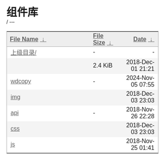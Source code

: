 <h1>组件库</h1>
<html>

<head>
  <meta charset="utf-8">
  <title></title>
  <link rel="stylesheet"  href="/repository/static/css/style.css" type="text/css"/>
  <style>
    * {
    font-family: 'Verdana', sans-serif;
    margin: 0;
    padding: 0;
    -webkit-box-sizing: border-box;
    -moz-box-sizing: border-box;
    box-sizing: border-box;
}

html {
    color: #61666c;
    font-weight: 300;
    font-size: 1em;
    line-height: 2em;
}

body {
    margin: 0 auto;
    padding-top: 20px;
    max-width: 1000px;
}

thead {
    font-weight: 200;
    font-size: 1.2em;
}

h1 {
    font-weight: 200;
    text-align: center;
    font-size: 1.4em;
    line-height: 3em;
}

a {
    color: #5f5f5f;
    text-decoration: none;
}
    a:hover {
        color: #000;
    }
    a.clear, a.clear:link, a.clear:visited {
        color: #666;
        padding: 2px 0;
        font-weight: 400;
        font-size: 14px;
        margin: 0 0 0 20px;
        line-height: 14px;
        display: inline-block;
        border-bottom: transparent 1px solid;
        vertical-align: -10px;
        -webkit-transition: all 300ms ease-in;
        -moz-transition: all 300ms ease-in;
        -ms-transition: all 300ms ease-in;
        -o-transition: all 300ms ease-in;
        transition: all 300ms ease-in;
    }

input {
    margin: 0 auto;
    font-size: 100%;
    vertical-align: middle;
    *overflow: visible;
    line-height: normal;
    font-family: 'Open Sans', sans-serif;
    font-size: 12px;
    font-weight: 300;
    line-height: 18px;
    color: #555;
    display: inline-block;
    height: 20px;
    padding: 4px 32px 4px 6px;
    margin-bottom: 9px;
    font-size: 14px;
    line-height: 20px;
    color: #555;
    -webkit-border-radius: 3px;
    -moz-border-radius: 3px;
    border-radius: 3px;
    width: 196px;
    background-color: #fff;
    border: 1px solid #ccc;
    -webkit-box-shadow: inset 0 1px 1px rgba(0,0,0,0.075);
    -moz-box-shadow: inset 0 1px 1px rgba(0,0,0,0.075);
    box-shadow: inset 0 1px 1px rgba(0,0,0,0.075);
    -webkit-transition: border linear .2s,box-shadow linear .2s;
    -moz-transition: border linear .2s,box-shadow linear .2s;
    -o-transition: border linear .2s,box-shadow linear .2s;
    transition: border linear .2s,box-shadow linear .2s;
}
    input:focus {
        outline: 0;
        border-color: rgba(0,0,0,0.8);
        -webkit-box-shadow: inset 0 1px 1px rgba(0,0,0,0.075),0 0 8px rgba(0,0,0,0.6);
        -moz-box-shadow: inset 0 1px 1px rgba(0,0,0,0.075),0 0 8px rgba(0,0,0,0.6);
        box-shadow: inset 0 1px 1px rgba(0,0,0,0.075),0 0 8px rgba(0,0,0,0.6);
    }
    input::-moz-focus-inner {
        padding: 0;
        border: 0;
    }

#search {
    display: block;
    margin-left: auto;
    margin-right: auto;
    width: 250px;
    margin-top: 20px;
    -webkit-box-sizing: content-box;
    -moz-box-sizing: content-box;
    box-sizing: content-box;
    -webkit-appearance: textfield;
    -webkit-transition: all 300ms ease-in;
    -moz-transition: all 300ms ease-in;
    -ms-transition: all 300ms ease-in;
    -o-transition: all 300ms ease-in;
    transition: all 300ms ease-in;
}

table {
    border-collapse: collapse;
    font-size: 0.9em;
    max-width: 100%;
    margin: 20px auto 0;
}

tr {
    outline: 0;
    border: 0;
}
    tr:hover td {
        background: #f6f6f6;
    }
    tr td:first-of-type {
        padding-left: 10px;
        padding-right: 10px;
    }
    tr.parent a {
        color: #9099A3;
    }

th {

    text-align: left;
    font-size: .75em;
    padding-right: 20px;
}
    th + th {
        width: 25%;
    }
    th + th + th + th {
        width: 5%;
    }

td {
    padding: 5px 0;
    outline: 0;
    border: 0;
    border-bottom: 1px solid #edf1f5;
    vertical-align: middle;
    text-align: left;
    -webkit-transition: background 300ms ease-in;
    -moz-transition: background 300ms ease-in;
    -ms-transition: background 300ms ease-in;
    -o-transition: background 300ms ease-in;
    transition: background 300ms ease-in;
}
    td:last-child,th:last-child {
        text-align: right;
        padding-right: 10px;
    }
    td a {
        display: block;
    }

.parent a:hover {
    color: #2a2a2a;
}

footer {
    font-size:12px;
    text-align:center;
}
    footer a {
        text-decoration: underline;
        color:#990012;
    }


    .info-content {
      display: flex;
      justify-content: center;
      align-items: center;
    }

    .register-url {
      font-weight: bold;
      color: #F66F6A;
      cursor: pointer;
      margin-left: 5px;
    }

    .register-url:hover {
      color: #FF8B87;
    }

.devui-alert {
      font-size: 12px;
      border: 1px solid transparent;
      padding: 10px;
      line-height: 20px;
      width: 1000px;
    }

    .devui-alert.devui-alert-info {
      background-color: #e9edfa;
      border-color: #96adfa;
      color: #252b3a;
    }

    .devui-alert a {
      text-decoration: none;
    }

    .devui-alert .devui-alert-icon {
      margin-right: 10px;
    }
  </style>

<style>
    body,html {background:#fff;font-family:"Bitstream Vera Sans","Lucida Grande","Lucida Sans Unicode",Lucidux,Verdana,Lucida,sans-serif;}tr:nth-child(even) {background:#f4f4f4;}th {padding:0.1em 0.5em;}th {text-align:left;font-weight:bold;background:#eee;border-bottom:1px solid #aaa;}#list {border:1px solid #aaa;width:100%;}a {color:#5f5f5f;}a:hover {color:#000;}
  </style>

</head>

<body>
  <div class="info-content">
    <div class="devui-alert devui-alert-info ">
      <span class="devui-alert-icon">
      </span>
     </div>
  </div>
</body>

</html>
/</h1>
<table id="list"><thead><tr><th style="width:55%"><a href="?C=N&O=A">File Name</a>&nbsp;<a href="?C=N&O=D">&nbsp;&darr;&nbsp;</a></th><th style="width:20%"><a href="?C=S&O=A">File Size</a>&nbsp;<a href="?C=S&O=D">&nbsp;&darr;&nbsp;</a></th><th style="width:25%"><a href="?C=M&O=A">Date</a>&nbsp;<a href="?C=M&O=D">&nbsp;&darr;&nbsp;</a></th></tr></thead>
<tbody><tr><td class="link"><a href="../">上级目录/</a></td><td class="大小">-</td><td class="日期">-</td></tr><tr><td class="link"><a href="0_README.txt" title="0_README.txt"></a></td><td class="大小">2.4 KiB</td><td class="date">2018-Dec-01 21:21</td></tr>
<tr><td class="link"><a href="wdcopy" title="wdcopy">wdcopy</a></td><td class="size">-</td><td class="date">2024-Nov-05 07:55</td></tr>
<tr><td class="link"><a href="img" title="img">img</a></td><td class="size"></td>-<td class="date">2018-Dec-03 23:03</td></tr>
<tr><td class="link"><a href="api" title="api">api</a></td><td class="size"</td>-<td class="date">2018-Nov-26 22:28</td></tr>
<tr><td class="link"><a href="css" title="css">css</a></td><td class="size"></td>-<td class="date">2018-Dec-03 23:03</td></tr>
<tr><td class="link"><a href="js" title="js">js</a></td><td class="size"></td>-<td class="date">2018-Nov-25 01:41</td></tr>
</tbody></table>
